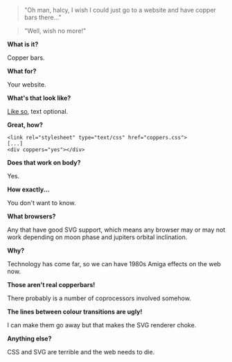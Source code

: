 > "Oh man, halcy, I wish I could just go to a website and have copper bars there..."

> "Well, wish no more!"

**What is it?**

Copper bars.

**What for?**

Your website.

**What's that look like?**

[Like so](http://halcy.de/coppers/coppersfull.htm), text optional.

**Great, how?**

    <link rel="stylesheet" type="text/css" href="coppers.css">
    [...]
    <div coppers="yes"></div>

**Does that work on body?**

Yes.

**How exactly...**

You don't want to know.

**What browsers?**

Any that have good SVG support, which means any browser may or may not work depending on moon phase and jupiters orbital inclination.

**Why?**

Technology has come far, so we can have 1980s Amiga effects on the web now.

**Those aren't real copperbars!**

There probably is a number of coprocessors involved somehow.

**The lines between colour transitions are ugly!**

I can make them go away but that makes the SVG renderer choke.

**Anything else?**

CSS and SVG are terrible and the web needs to die.
